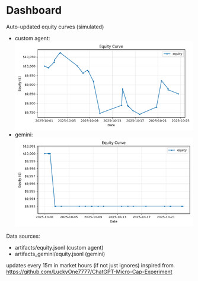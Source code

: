 # Dashboard

Auto-updated equity curves (simulated)

- custom agent: ![Equity Curve](artifacts/equity.png?v=dabcfea)
- gemini: ![Equity Curve (Gemini)](artifacts_gemini/equity.png?v=dabcfea)

Data sources:
- artifacts/equity.jsonl (custom agent)
- artifacts_gemini/equity.jsonl (gemini)

updates every 15m in market hours (if not just ignores)
inspired from https://github.com/LuckyOne7777/ChatGPT-Micro-Cap-Experiment